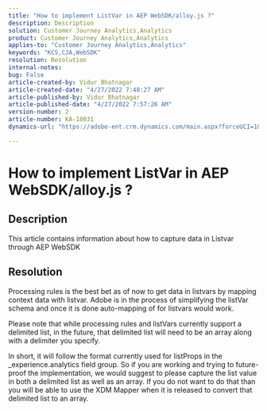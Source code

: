 ```yaml
---
title: "How to implement ListVar in AEP WebSDK/alloy.js ?"
description: Description
solution: Customer Journey Analytics,Analytics
product: Customer Journey Analytics,Analytics
applies-to: "Customer Journey Analytics,Analytics"
keywords: "KCS,CJA,WebSDK"
resolution: Resolution
internal-notes: 
bug: False
article-created-by: Vidur Bhatnagar
article-created-date: "4/27/2022 7:48:27 AM"
article-published-by: Vidur Bhatnagar
article-published-date: "4/27/2022 7:57:26 AM"
version-number: 2
article-number: KA-18031
dynamics-url: "https://adobe-ent.crm.dynamics.com/main.aspx?forceUCI=1&pagetype=entityrecord&etn=knowledgearticle&id=5b1fd76a-fec5-ec11-a7b6-0022480a10ee"

---
```

# How to implement ListVar in AEP WebSDK/alloy.js ?

## Description


This article contains information about how to capture data in Listvar through AEP WebSDK


## Resolution


Processing rules is the best bet as of now to get data in listvars by mapping context data with listvar. Adobe is in the process of simplifying the listVar schema and once it is done auto-mapping of for listvars would work.

Please note that while processing rules and listVars currently support a delimited list, in the future, that delimited list will need to be an array along with a delimiter you specify.

In short, it will follow the format currently used for listProps in the _experience.analytics field group. So if you are working and trying to future-proof the implementation, we would suggest to please capture the list value in both a delimited list as well as an array. If you do not want to do that than you will be able to use the XDM Mapper when it is released to convert that delimited list to an array.








